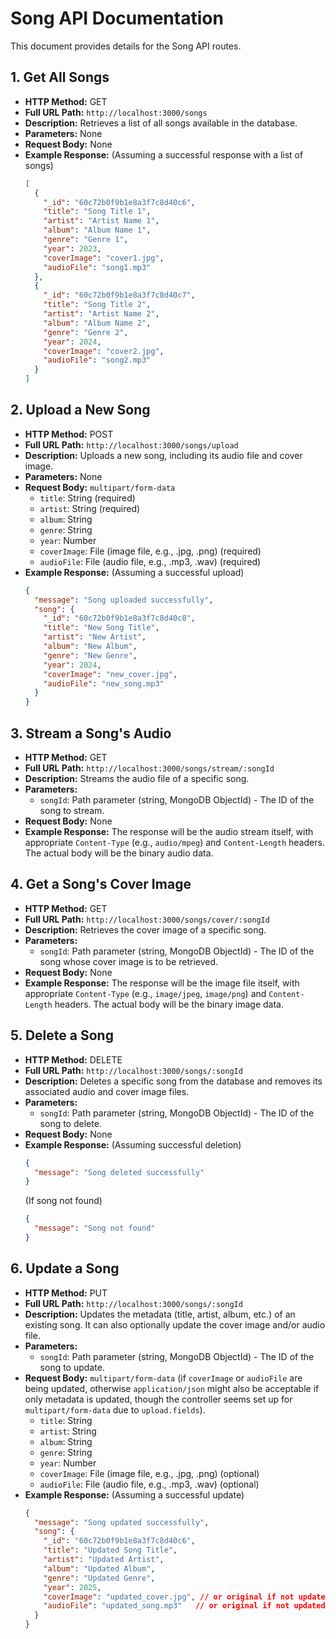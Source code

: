 # Song API Documentation

This document provides details for the Song API routes.

## 1. Get All Songs

*   **HTTP Method:** GET
*   **Full URL Path:** `http://localhost:3000/songs`
*   **Description:** Retrieves a list of all songs available in the database.
*   **Parameters:** None
*   **Request Body:** None
*   **Example Response:** (Assuming a successful response with a list of songs)
    ```json
    [
      {
        "_id": "60c72b0f9b1e8a3f7c8d40c6",
        "title": "Song Title 1",
        "artist": "Artist Name 1",
        "album": "Album Name 1",
        "genre": "Genre 1",
        "year": 2023,
        "coverImage": "cover1.jpg",
        "audioFile": "song1.mp3"
      },
      {
        "_id": "60c72b0f9b1e8a3f7c8d40c7",
        "title": "Song Title 2",
        "artist": "Artist Name 2",
        "album": "Album Name 2",
        "genre": "Genre 2",
        "year": 2024,
        "coverImage": "cover2.jpg",
        "audioFile": "song2.mp3"
      }
    ]
    ```

## 2. Upload a New Song

*   **HTTP Method:** POST
*   **Full URL Path:** `http://localhost:3000/songs/upload`
*   **Description:** Uploads a new song, including its audio file and cover image.
*   **Parameters:** None
*   **Request Body:** `multipart/form-data`
    *   `title`: String (required)
    *   `artist`: String (required)
    *   `album`: String
    *   `genre`: String
    *   `year`: Number
    *   `coverImage`: File (image file, e.g., .jpg, .png) (required)
    *   `audioFile`: File (audio file, e.g., .mp3, .wav) (required)
*   **Example Response:** (Assuming a successful upload)
    ```json
    {
      "message": "Song uploaded successfully",
      "song": {
        "_id": "60c72b0f9b1e8a3f7c8d40c8",
        "title": "New Song Title",
        "artist": "New Artist",
        "album": "New Album",
        "genre": "New Genre",
        "year": 2024,
        "coverImage": "new_cover.jpg",
        "audioFile": "new_song.mp3"
      }
    }
    ```

## 3. Stream a Song's Audio

*   **HTTP Method:** GET
*   **Full URL Path:** `http://localhost:3000/songs/stream/:songId`
*   **Description:** Streams the audio file of a specific song.
*   **Parameters:**
    *   `songId`: Path parameter (string, MongoDB ObjectId) - The ID of the song to stream.
*   **Request Body:** None
*   **Example Response:** The response will be the audio stream itself, with appropriate `Content-Type` (e.g., `audio/mpeg`) and `Content-Length` headers. The actual body will be the binary audio data.

## 4. Get a Song's Cover Image

*   **HTTP Method:** GET
*   **Full URL Path:** `http://localhost:3000/songs/cover/:songId`
*   **Description:** Retrieves the cover image of a specific song.
*   **Parameters:**
    *   `songId`: Path parameter (string, MongoDB ObjectId) - The ID of the song whose cover image is to be retrieved.
*   **Request Body:** None
*   **Example Response:** The response will be the image file itself, with appropriate `Content-Type` (e.g., `image/jpeg`, `image/png`) and `Content-Length` headers. The actual body will be the binary image data.

## 5. Delete a Song

*   **HTTP Method:** DELETE
*   **Full URL Path:** `http://localhost:3000/songs/:songId`
*   **Description:** Deletes a specific song from the database and removes its associated audio and cover image files.
*   **Parameters:**
    *   `songId`: Path parameter (string, MongoDB ObjectId) - The ID of the song to delete.
*   **Request Body:** None
*   **Example Response:** (Assuming successful deletion)
    ```json
    {
      "message": "Song deleted successfully"
    }
    ```
    (If song not found)
    ```json
    {
      "message": "Song not found"
    }
    ```

## 6. Update a Song

*   **HTTP Method:** PUT
*   **Full URL Path:** `http://localhost:3000/songs/:songId`
*   **Description:** Updates the metadata (title, artist, album, etc.) of an existing song. It can also optionally update the cover image and/or audio file.
*   **Parameters:**
    *   `songId`: Path parameter (string, MongoDB ObjectId) - The ID of the song to update.
*   **Request Body:** `multipart/form-data` (if `coverImage` or `audioFile` are being updated, otherwise `application/json` might also be acceptable if only metadata is updated, though the controller seems set up for `multipart/form-data` due to `upload.fields`).
    *   `title`: String
    *   `artist`: String
    *   `album`: String
    *   `genre`: String
    *   `year`: Number
    *   `coverImage`: File (image file, e.g., .jpg, .png) (optional)
    *   `audioFile`: File (audio file, e.g., .mp3, .wav) (optional)
*   **Example Response:** (Assuming a successful update)
    ```json
    {
      "message": "Song updated successfully",
      "song": {
        "_id": "60c72b0f9b1e8a3f7c8d40c6",
        "title": "Updated Song Title",
        "artist": "Updated Artist",
        "album": "Updated Album",
        "genre": "Updated Genre",
        "year": 2025,
        "coverImage": "updated_cover.jpg", // or original if not updated
        "audioFile": "updated_song.mp3"   // or original if not updated
      }
    }
    ```

